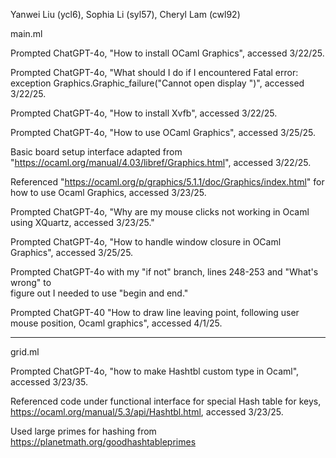 Yanwei Liu (ycl6), Sophia Li (syl57), Cheryl Lam (cwl92)

main.ml

Prompted ChatGPT-4o, "How to install OCaml Graphics", accessed 3/22/25.

Prompted ChatGPT-4o, "What should I do if I encountered Fatal error:
    exception Graphics.Graphic_failure("Cannot open display ")", accessed
    3/22/25.

Prompted ChatGPT-4o, "How to install Xvfb", accessed 3/22/25.

Prompted ChatGPT-4o, "How to use OCaml Graphics", accessed 3/25/25.

Basic board setup interface adapted from "https://ocaml.org/manual/4.03/libref/Graphics.html", accessed 3/22/25. 

Referenced "https://ocaml.org/p/graphics/5.1.1/doc/Graphics/index.html" for how to use Ocaml Graphics, accessed 3/23/25. 

Prompted ChatGPT-4o, "Why are my mouse clicks not working in Ocaml using
    XQuartz, accessed 3/23/25."

Prompted ChatGPT-4o, "How to handle window closure in OCaml Graphics",
    accessed 3/25/25.

Prompted ChatGPT-4o with my "if not" branch, lines 248-253 and "What's wrong" to     
    figure out I needed to use "begin and end."

Prompted ChatGPT-40 "How to draw line leaving point, following user mouse position, Ocaml graphics", accessed 4/1/25.

--------
grid.ml

Prompted ChatGPT-4o, "how to make Hashtbl custom type in Ocaml", accessed
   3/23/35.

Referenced code under functional interface for special Hash table for keys,
    https://ocaml.org/manual/5.3/api/Hashtbl.html, accessed 3/23/25.

Used large primes for hashing from
      https://planetmath.org/goodhashtableprimes
